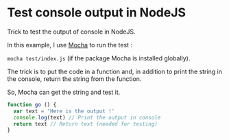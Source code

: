 Test console output in NodeJS
=============

Trick to test the output of console in NodeJS.

In this example, I use [Mocha](https://mochajs.org/ "Mocha") to run the test :

`mocha test/index.js` (if the package Mocha is installed globally).

The trick is to put the code in a function and, in addition to print the string in the console, return the string from the function.

So, Mocha can get the string and test it.

```javascript
function go () {
  var text = 'Here is the output !'
  console.log(text) // Print the output in console
  return text // Return text (needed for testing)
}
```